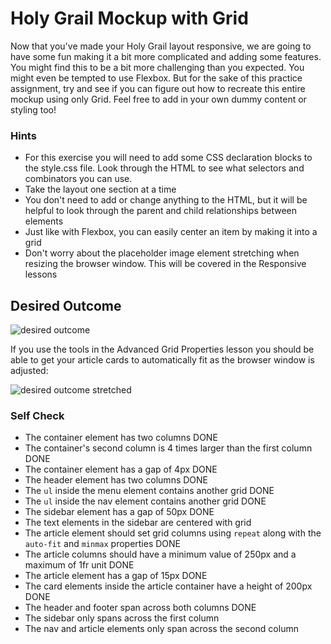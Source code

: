 # Holy Grail Mockup with Grid

Now that you've made your Holy Grail layout responsive, we are going to have some fun making it a bit more complicated and adding some features. You might find this to be a bit more challenging than you expected. You might even be tempted to use Flexbox. But for the sake of this practice assignment, try and see if you can figure out how to recreate this entire mockup using only Grid. Feel free to add in your own dummy content or styling too!

### Hints

- For this exercise you will need to add some CSS declaration blocks to the style.css file. Look through the HTML to see what selectors and combinators you can use.
- Take the layout one section at a time
- You don't need to add or change anything to the HTML, but it will be helpful to look through the parent and child relationships between elements
- Just like with Flexbox, you can easily center an item by making it into a grid
- Don't worry about the placeholder image element stretching when resizing the browser window. This will be covered in the Responsive lessons

## Desired Outcome

![desired outcome](./desired-outcome.png)

If you use the tools in the Advanced Grid Properties lesson you should be able to get your article cards to automatically fit as the browser window is adjusted:

![desired outcome stretched](./desired-outcome-stretched.png)

### Self Check

- The container element has two columns DONE
- The container's second column is 4 times larger than the first column DONE
- The container element has a gap of 4px DONE
- The header element has two columns DONE
- The `ul` inside the menu element contains another grid DONE
- The `ul` inside the nav element contains another grid DONE
- The sidebar element has a gap of 50px DONE
- The text elements in the sidebar are centered with grid
- The article element should set grid columns using `repeat` along with the `auto-fit` and `minmax` properties DONE
- The article columns should have a minimum value of 250px and a maximum of 1fr unit DONE
- The article element has a gap of 15px DONE
- The card elements inside the article container have a height of 200px DONE
- The header and footer span across both columns DONE
- The sidebar only spans across the first column
- The nav and article elements only span across the second column
